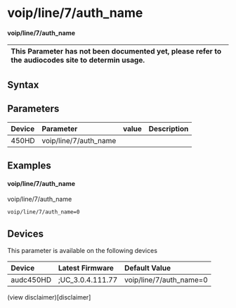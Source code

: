 ﻿---
description: voip/line/7/auth_name
search: false
---

# voip/line/7/auth_name

#### voip/line/7/auth_name


| This Parameter has not been documented yet, please refer to the audiocodes site to determin usage.  | 
| :--- |

## Syntax

## Parameters
|Device|Parameter|value|Description|
|:---|:---|:---|:---|
| 450HD | voip/line/7/auth_name |  |  |

## Examples
#### voip/line/7/auth_name

voip/line/7/auth_name

```
voip/line/7/auth_name=0
```

## Devices
This parameter is available on the following devices

| Device | Latest Firmware | Default Value |
|:---|:---|:---|
| audc450HD | ;UC_3.0.4.111.77 | voip/line/7/auth_name=0 

(view disclaimer)[disclaimer]
